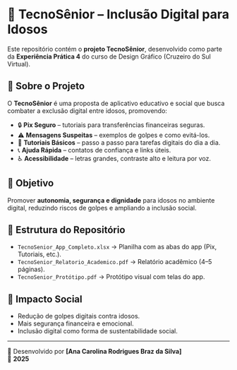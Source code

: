 # 📱 TecnoSênior – Inclusão Digital para Idosos

Este repositório contém o **projeto TecnoSênior**, desenvolvido como parte da **Experiência Prática 4** do curso de Design Gráfico (Cruzeiro do Sul Virtual).

## 📌 Sobre o Projeto
O **TecnoSênior** é uma proposta de aplicativo educativo e social que busca combater a exclusão digital entre idosos, promovendo:
- 🔒 **Pix Seguro** – tutoriais para transferências financeiras seguras.  
- ⚠️ **Mensagens Suspeitas** – exemplos de golpes e como evitá-los.  
- 📘 **Tutoriais Básicos** – passo a passo para tarefas digitais do dia a dia.  
- 📞 **Ajuda Rápida** – contatos de confiança e links úteis.  
- ♿ **Acessibilidade** – letras grandes, contraste alto e leitura por voz.  

## 🎯 Objetivo
Promover **autonomia, segurança e dignidade** para idosos no ambiente digital, reduzindo riscos de golpes e ampliando a inclusão social.

## 📂 Estrutura do Repositório
- `TecnoSenior_App_Completo.xlsx` → Planilha com as abas do app (Pix, Tutoriais, etc.).  
- `TecnoSenior_Relatorio_Academico.pdf` → Relatório acadêmico (4–5 páginas).  
- `TecnoSenior_Protótipo.pdf` → Protótipo visual com telas do app.  

## 🚀 Impacto Social
- Redução de golpes digitais contra idosos.  
- Mais segurança financeira e emocional.  
- Inclusão digital como forma de sustentabilidade social.  

---

👤 Desenvolvido por **[Ana Carolina Rodrigues Braz da Silva]**  
📅 **2025**
